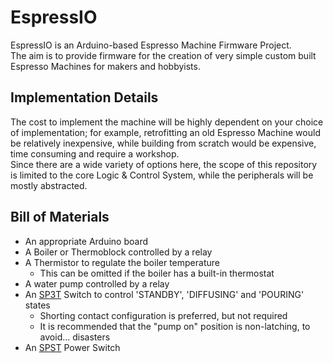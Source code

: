 # EspressIO
EspressIO is an Arduino-based Espresso Machine Firmware Project.\
The aim is to provide firmware for the creation of very simple custom built Espresso Machines
for makers and hobbyists.
## Implementation Details
The cost to implement the machine will be highly dependent on your choice of implementation;
for example, retrofitting an old Espresso Machine would be relatively inexpensive,
while building from scratch would be expensive, time consuming and require a workshop.\
Since there are a wide variety of options here, the scope of this repository is limited to the core Logic & Control System, while the peripherals will be mostly abstracted.
## Bill of Materials
* An appropriate Arduino board
* A Boiler or Thermoblock controlled by a relay
* A Thermistor to regulate the boiler temperature
  * This can be omitted if the boiler has a built-in thermostat
* A water pump controlled by a relay
* An [SP3T](https://en.wikipedia.org/wiki/Switch) Switch to control 'STANDBY', 'DIFFUSING' and 'POURING' states
  * Shorting contact configuration is preferred, but not required
  * It is recommended that the "pump on" position is non-latching, to avoid... disasters
* An [SPST](https://en.wikipedia.org/wiki/Switch) Power Switch
